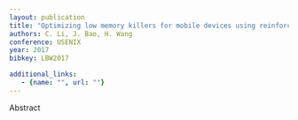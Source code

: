 ```yaml
---
layout: publication
title: "Optimizing low memory killers for mobile devices using reinforcement learning"
authors: C. Li, J. Bao, H. Wang
conference: USENIX
year: 2017
bibkey: LBW2017

additional_links:
   - {name: "", url: ""}
---
```

Abstract
